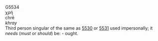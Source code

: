 <body>
  <p>G5534<br>  χρή  <br> chrē  <br><i>khray </i><br>Third person singular of the same as <a href="g5530.htm">5530</a> or <a href="g5531.htm">5531</a> used impersonally; it <i>needs</i> (<i>must</i> or <i>should</i>) be: - ought.<br></p>
 </body>